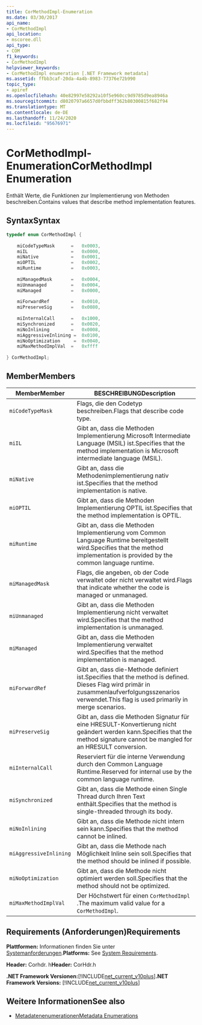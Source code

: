 ```yaml
---
title: CorMethodImpl-Enumeration
ms.date: 03/30/2017
api_name:
- CorMethodImpl
api_location:
- mscoree.dll
api_type:
- COM
f1_keywords:
- CorMethodImpl
helpviewer_keywords:
- CorMethodImpl enumeration [.NET Framework metadata]
ms.assetid: ffbb3caf-20da-4a4b-8983-77376e72b990
topic_type:
- apiref
ms.openlocfilehash: 40e82997e58292a10f5e960cc9d9785d9ea8946a
ms.sourcegitcommit: d8020797a6657d0fbbdff362b80300815f682f94
ms.translationtype: MT
ms.contentlocale: de-DE
ms.lasthandoff: 11/24/2020
ms.locfileid: "95676971"
---
```

# <a name="cormethodimpl-enumeration"></a><span data-ttu-id="aa1c3-102">CorMethodImpl-Enumeration</span><span class="sxs-lookup"><span data-stu-id="aa1c3-102">CorMethodImpl Enumeration</span></span>

<span data-ttu-id="aa1c3-103">Enthält Werte, die Funktionen zur Implementierung von Methoden beschreiben.</span><span class="sxs-lookup"><span data-stu-id="aa1c3-103">Contains values that describe method implementation features.</span></span>  
  
## <a name="syntax"></a><span data-ttu-id="aa1c3-104">Syntax</span><span class="sxs-lookup"><span data-stu-id="aa1c3-104">Syntax</span></span>  
  
```cpp  
typedef enum CorMethodImpl {  
  
    miCodeTypeMask      =   0x0003,  
    miIL                =   0x0000,  
    miNative            =   0x0001,  
    miOPTIL             =   0x0002,  
    miRuntime           =   0x0003,  
  
    miManagedMask       =   0x0004,  
    miUnmanaged         =   0x0004,  
    miManaged           =   0x0000,  
  
    miForwardRef        =   0x0010,  
    miPreserveSig       =   0x0080,  
  
    miInternalCall      =   0x1000,  
    miSynchronized      =   0x0020,  
    miNoInlining        =   0x0008,  
    miAggressiveInlining =  0x0100,  
    miNoOptimization     =  0x0040,  
    miMaxMethodImplVal  =   0xffff  
  
} CorMethodImpl;  
```  
  
## <a name="members"></a><span data-ttu-id="aa1c3-105">Member</span><span class="sxs-lookup"><span data-stu-id="aa1c3-105">Members</span></span>  
  
|<span data-ttu-id="aa1c3-106">Member</span><span class="sxs-lookup"><span data-stu-id="aa1c3-106">Member</span></span>|<span data-ttu-id="aa1c3-107">BESCHREIBUNG</span><span class="sxs-lookup"><span data-stu-id="aa1c3-107">Description</span></span>|  
|------------|-----------------|  
|`miCodeTypeMask`|<span data-ttu-id="aa1c3-108">Flags, die den Codetyp beschreiben.</span><span class="sxs-lookup"><span data-stu-id="aa1c3-108">Flags that describe code type.</span></span>|  
|`miIL`|<span data-ttu-id="aa1c3-109">Gibt an, dass die Methoden Implementierung Microsoft Intermediate Language (MSIL) ist.</span><span class="sxs-lookup"><span data-stu-id="aa1c3-109">Specifies that the method implementation is Microsoft intermediate language (MSIL).</span></span>|  
|`miNative`|<span data-ttu-id="aa1c3-110">Gibt an, dass die Methodenimplementierung nativ ist.</span><span class="sxs-lookup"><span data-stu-id="aa1c3-110">Specifies that the method implementation is native.</span></span>|  
|`miOPTIL`|<span data-ttu-id="aa1c3-111">Gibt an, dass die Methoden Implementierung OPTIL ist.</span><span class="sxs-lookup"><span data-stu-id="aa1c3-111">Specifies that the method implementation is OPTIL.</span></span>|  
|`miRuntime`|<span data-ttu-id="aa1c3-112">Gibt an, dass die Methoden Implementierung vom Common Language Runtime bereitgestellt wird.</span><span class="sxs-lookup"><span data-stu-id="aa1c3-112">Specifies that the method implementation is provided by the common language runtime.</span></span>|  
|`miManagedMask`|<span data-ttu-id="aa1c3-113">Flags, die angeben, ob der Code verwaltet oder nicht verwaltet wird.</span><span class="sxs-lookup"><span data-stu-id="aa1c3-113">Flags that indicate whether the code is managed or unmanaged.</span></span>|  
|`miUnmanaged`|<span data-ttu-id="aa1c3-114">Gibt an, dass die Methoden Implementierung nicht verwaltet wird.</span><span class="sxs-lookup"><span data-stu-id="aa1c3-114">Specifies that the method implementation is unmanaged.</span></span>|  
|`miManaged`|<span data-ttu-id="aa1c3-115">Gibt an, dass die Methoden Implementierung verwaltet wird.</span><span class="sxs-lookup"><span data-stu-id="aa1c3-115">Specifies that the method implementation is managed.</span></span>|  
|`miForwardRef`|<span data-ttu-id="aa1c3-116">Gibt an, dass die-Methode definiert ist.</span><span class="sxs-lookup"><span data-stu-id="aa1c3-116">Specifies that the method is defined.</span></span> <span data-ttu-id="aa1c3-117">Dieses Flag wird primär in zusammenlaufverfolgungsszenarios verwendet.</span><span class="sxs-lookup"><span data-stu-id="aa1c3-117">This flag is used primarily in merge scenarios.</span></span>|  
|`miPreserveSig`|<span data-ttu-id="aa1c3-118">Gibt an, dass die Methoden Signatur für eine HRESULT-Konvertierung nicht geändert werden kann.</span><span class="sxs-lookup"><span data-stu-id="aa1c3-118">Specifies that the method signature cannot be mangled for an HRESULT conversion.</span></span>|  
|`miInternalCall`|<span data-ttu-id="aa1c3-119">Reserviert für die interne Verwendung durch den Common Language Runtime.</span><span class="sxs-lookup"><span data-stu-id="aa1c3-119">Reserved for internal use by the common language runtime.</span></span>|  
|`miSynchronized`|<span data-ttu-id="aa1c3-120">Gibt an, dass die Methode einen Single Thread durch Ihren Text enthält.</span><span class="sxs-lookup"><span data-stu-id="aa1c3-120">Specifies that the method is single-threaded through its body.</span></span>|  
|`miNoInlining`|<span data-ttu-id="aa1c3-121">Gibt an, dass die Methode nicht intern sein kann.</span><span class="sxs-lookup"><span data-stu-id="aa1c3-121">Specifies that the method cannot be inlined.</span></span>|  
|`miAggressiveInlining`|<span data-ttu-id="aa1c3-122">Gibt an, dass die Methode nach Möglichkeit Inline sein soll.</span><span class="sxs-lookup"><span data-stu-id="aa1c3-122">Specifies that the method should be inlined if possible.</span></span>|  
|`miNoOptimization`|<span data-ttu-id="aa1c3-123">Gibt an, dass die Methode nicht optimiert werden soll.</span><span class="sxs-lookup"><span data-stu-id="aa1c3-123">Specifies that the method should not be optimized.</span></span>|  
|`miMaxMethodImplVal`|<span data-ttu-id="aa1c3-124">Der Höchstwert für einen `CorMethodImpl` .</span><span class="sxs-lookup"><span data-stu-id="aa1c3-124">The maximum valid value for a `CorMethodImpl`.</span></span>|  
  
## <a name="requirements"></a><span data-ttu-id="aa1c3-125">Requirements (Anforderungen)</span><span class="sxs-lookup"><span data-stu-id="aa1c3-125">Requirements</span></span>  

 <span data-ttu-id="aa1c3-126">**Plattformen:** Informationen finden Sie unter [Systemanforderungen](../../get-started/system-requirements.md).</span><span class="sxs-lookup"><span data-stu-id="aa1c3-126">**Platforms:** See [System Requirements](../../get-started/system-requirements.md).</span></span>  
  
 <span data-ttu-id="aa1c3-127">**Header:** Corhdr. h</span><span class="sxs-lookup"><span data-stu-id="aa1c3-127">**Header:** CorHdr.h</span></span>  
  
 <span data-ttu-id="aa1c3-128">**.NET Framework Versionen:**[!INCLUDE[net_current_v10plus](../../../../includes/net-current-v10plus-md.md)]</span><span class="sxs-lookup"><span data-stu-id="aa1c3-128">**.NET Framework Versions:** [!INCLUDE[net_current_v10plus](../../../../includes/net-current-v10plus-md.md)]</span></span>  
  
## <a name="see-also"></a><span data-ttu-id="aa1c3-129">Weitere Informationen</span><span class="sxs-lookup"><span data-stu-id="aa1c3-129">See also</span></span>

- [<span data-ttu-id="aa1c3-130">Metadatenenumerationen</span><span class="sxs-lookup"><span data-stu-id="aa1c3-130">Metadata Enumerations</span></span>](metadata-enumerations.md)
